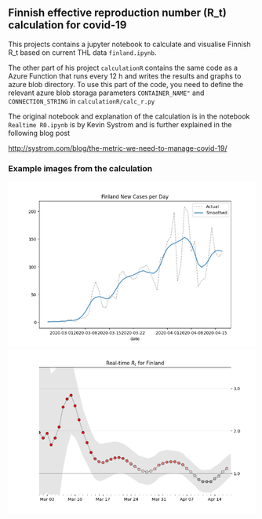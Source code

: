 ## Finnish effective reproduction number (R_t) calculation for covid-19

This projects contains a jupyter notebook to calculate and visualise Finnish R_t based on current THL data `finland.ipynb`.


The other part of his project `calculationR` contains the same code as a Azure Function that runs every 12 h and writes the results and graphs to azure blob directory.
To use this part of the code, you need to define the relevant azure blob storaga parameters 
 `CONTAINER_NAME"` and `CONNECTION_STRING` in `calculationR/calc_r.py` 
 
The original notebook and explanation of the calculation is in the notebook `Realtime R0.ipynb` is by Kevin Systrom and is further explained in the following blog post
 
 
http://systrom.com/blog/the-metric-we-need-to-manage-covid-19/

### Example images from the calculation

![Image of cases](2020-04-23_14_11_00.353012_cases.png)
![Image of Rt](2020-04-23_14_11_00.353012_Rt.png)